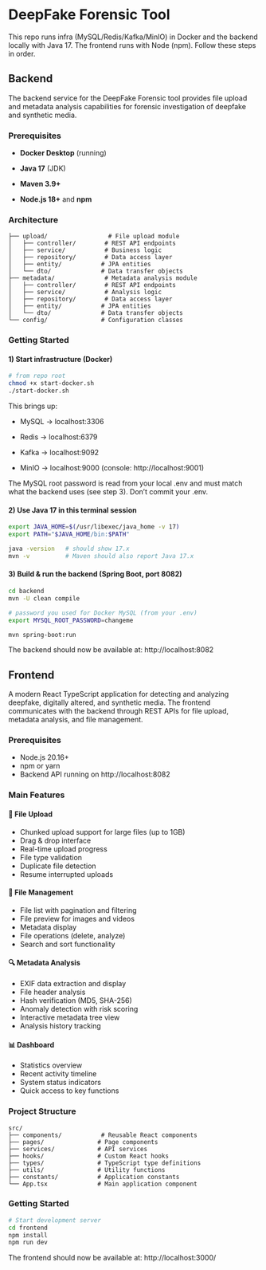 # DeepFake Forensic Tool

This repo runs infra (MySQL/Redis/Kafka/MinIO) in Docker and the backend locally with Java 17. The frontend runs with Node (npm). Follow these steps in order.

## Backend

The backend service for the DeepFake Forensic tool provides file upload and metadata analysis capabilities for forensic investigation of deepfake and synthetic media.

### Prerequisites

- **Docker Desktop** (running)

- **Java 17** (JDK)

- **Maven 3.9+**

- **Node.js 18+** and **npm**

### Architecture

```
├── upload/                 # File upload module
│   ├── controller/        # REST API endpoints
│   ├── service/           # Business logic
│   ├── repository/        # Data access layer
│   ├── entity/           # JPA entities
│   └── dto/              # Data transfer objects
├── metadata/              # Metadata analysis module
│   ├── controller/        # REST API endpoints
│   ├── service/           # Analysis logic
│   ├── repository/        # Data access layer
│   ├── entity/           # JPA entities
│   └── dto/              # Data transfer objects
└── config/               # Configuration classes
```


### Getting Started
#### 1) Start infrastructure (Docker)

```bash
# from repo root
chmod +x start-docker.sh
./start-docker.sh
```

This brings up:
- MySQL → localhost:3306

- Redis → localhost:6379

- Kafka → localhost:9092

- MinIO → localhost:9000 (console: http://localhost:9001)

The MySQL root password is read from your local .env and must match what the backend uses (see step 3). Don’t commit your .env.

#### 2) Use Java 17 in this terminal session

```bash
export JAVA_HOME=$(/usr/libexec/java_home -v 17)
export PATH="$JAVA_HOME/bin:$PATH"

java -version   # should show 17.x
mvn -v          # Maven should also report Java 17.x
```

#### 3) Build & run the backend (Spring Boot, port 8082)

```bash
cd backend
mvn -U clean compile

# password you used for Docker MySQL (from your .env)
export MYSQL_ROOT_PASSWORD=changeme

mvn spring-boot:run
```

The backend should now be available at: http://localhost:8082

## Frontend

A modern React TypeScript application for detecting and analyzing deepfake, digitally altered, and synthetic media. The frontend communicates with the backend through REST APIs for file upload, metadata analysis, and file management.

### Prerequisites

- Node.js 20.16+ 
- npm or yarn
- Backend API running on http://localhost:8082

### Main Features
#### 🔄 File Upload
- Chunked upload support for large files (up to 1GB)
- Drag & drop interface
- Real-time upload progress
- File type validation
- Duplicate file detection
- Resume interrupted uploads

#### 📁 File Management
- File list with pagination and filtering
- File preview for images and videos
- Metadata display
- File operations (delete, analyze)
- Search and sort functionality

#### 🔍 Metadata Analysis
- EXIF data extraction and display
- File header analysis
- Hash verification (MD5, SHA-256)
- Anomaly detection with risk scoring
- Interactive metadata tree view
- Analysis history tracking

#### 📊 Dashboard
- Statistics overview
- Recent activity timeline
- System status indicators
- Quick access to key functions

### Project Structure

```
src/
├── components/           # Reusable React components
├── pages/               # Page components
├── services/            # API services
├── hooks/               # Custom React hooks
├── types/               # TypeScript type definitions
├── utils/               # Utility functions
├── constants/           # Application constants
└── App.tsx              # Main application component
```

### Getting Started

```bash
# Start development server
cd frontend
npm install
npm run dev
```

The frontend should now be available at: http://localhost:3000/